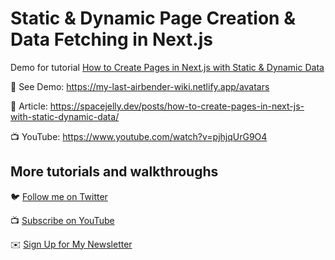 # Static & Dynamic Page Creation & Data Fetching in Next.js

Demo for tutorial [How to Create Pages in Next.js with Static & Dynamic Data](https://www.youtube.com/watch?v=pjhjqUrG9O4)

🚀 See Demo: https://my-last-airbender-wiki.netlify.app/avatars

📝 Article: https://spacejelly.dev/posts/how-to-create-pages-in-next-js-with-static-dynamic-data/

📺 YouTube: https://www.youtube.com/watch?v=pjhjqUrG9O4

## More tutorials and walkthroughs

🐦 [Follow me on Twitter](https://twitter.com/colbyfayock)

📺 [Subscribe on YouTube](https://www.youtube.com/colbyfayock)

✉️ [Sign Up for My Newsletter](https://colbyfayock.com/newsletter)
